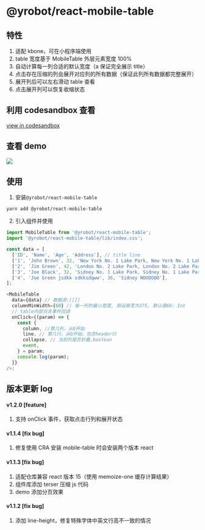 # @yrobot/react-mobile-table

## 特性

1. 适配 kbone，可在小程序端使用
2. table 宽度基于 MobileTable 外层元素宽度 100%
3. 自动计算每一列合适的默认宽度（a 保证完全展示 title）
4. 点击存在压缩的列会展开对应列的所有数据（保证此列所有数据都完整展开）
5. 展开列后可以左右滑动 table 查看
6. 点击展开列可以恢复收缩状态

## 利用 codesandbox 查看

[view in codesandbox](https://codesandbox.io/s/react-mobile-table-jrled?file=/src/App.js)

## 查看 demo

![](https://tva1.sinaimg.cn/large/007S8ZIlly1gfn15t5e25g30cg0qodly.gif)  

## 使用

1. 安装`@yrobot/react-mobile-table`

```
yarn add @yrobot/react-mobile-table
```

2. 引入组件并使用

```js
import MobileTable from '@yrobot/react-mobile-table';
import '@yrobot/react-mobile-table/lib/index.css';

const data = [
  ['ID', 'Name', 'Age', 'Address'], // title line
  ['1', 'John Brown', 32, 'New York No. 1 Lake Park, New York No. 1 Lake Park'],
  ['2', 'Jim Green', 42, 'London No. 2 Lake Park, London No. 2 Lake Park'],
  ['3', 'Joe Black', 32, 'Sidney No. 1 Lake Park, Sidney No. 1 Lake Park'],
  ['4', 'Joe Green jsdkk sdkksdqww', 36, 'Sidney NOOOOOO'],
];

<MobileTable
  data={data} // 数据源:[[]]
  columnMinWidth={60} // 每一列的最小宽度, 假设屏宽为375, 默认值60: Int
  // table内部点击事件回调
  onClick={(param) => {
    const {
      column, //第几列，从0开始
      line, // 第几行，从0开始，包含header行
      collapse, // 当前列是否折叠,boolean
      event,
    } = param;
    console.log(param);
  }}
/>;
```

## 版本更新 log

#### v1.2.0 [feature]

1. 支持 onClick 事件，获取点击行列和展开状态

#### v1.1.4 [fix bug]

1. 修复使用 CRA 安装 mobile-table 时会安装两个版本 react

#### v1.1.3 [fix bug]

1. 适配仓库兼容 react 版本 15（使用 memoize-one 缓存计算结果）
2. 组件库添加 terser 压缩 js 代码
3. demo 添加分页效果

#### v1.1.2 [fix bug]

1. 添加 line-height，修复特殊字体中英文行高不一致的情况
